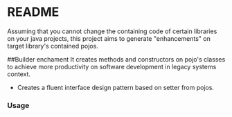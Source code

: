 # README #

Assuming that you cannot change the containing code of certain libraries on your java projects, this project aims to generate "enhancements" on target library's contained pojos.




##Builder enchament
It creates methods and constructors on pojo's classes to achieve more productivity on software development in legacy systems context.
 - Creates a fluent interface design pattern based on setter from pojos.



### Usage ###
